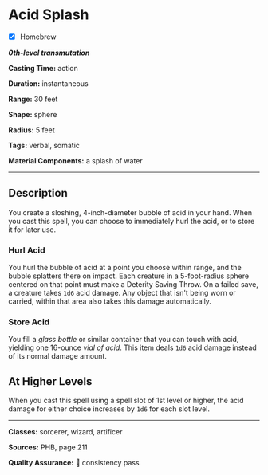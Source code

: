 # Acid Splash

- [x] Homebrew

***0th-level transmutation***

**Casting Time:** action

**Duration:** instantaneous

**Range:** 30 feet

**Shape:** sphere

**Radius:** 5 feet

**Tags:** verbal, somatic

**Material Components:** a splash of water

---

## Description
You create a sloshing, 4-inch-diameter bubble of acid in your hand.
When you cast this spell, you can choose to immediately hurl the acid, or to store it for later use.

### Hurl Acid
You hurl the bubble of acid at a point you choose within range, and the bubble splatters there on impact.
Each creature in a 5-foot-radius sphere centered on that point must make a Deterity Saving Throw.
On a failed save, a creature takes `1d6` acid damage.
Any object that isn't being worn or carried, within that area also takes this damage automatically.

### Store Acid
You fill a *glass bottle* or similar container that you can touch with acid, yielding one 16-ounce *vial of acid*.
This item deals `1d6` acid damage instead of its normal damage amount.

## At Higher Levels
When you cast this spell using a spell slot of 1st level or higher, the acid damage for either choice increases by `1d6` for each slot level.

---

**Classes:** sorcerer, wizard, artificer

**Sources:** PHB, page 211

**Quality Assurance:** :star2: consistency pass
